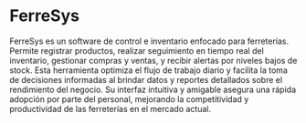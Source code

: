 # FerreSys

FerreSys es un software de control e inventario enfocado para ferreterías. Permite registrar productos, realizar seguimiento en tiempo real del inventario, gestionar compras y ventas, y recibir alertas por niveles bajos de stock. Esta herramienta optimiza el flujo de trabajo diario y facilita la toma de decisiones informadas al brindar datos y reportes detallados sobre el rendimiento del negocio. Su interfaz intuitiva y amigable asegura una rápida adopción por parte del personal, mejorando la competitividad y productividad de las ferreterías en el mercado actual.
